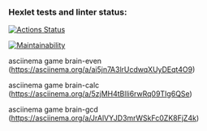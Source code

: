 ### Hexlet tests and linter status:
[![Actions Status](https://github.com/Dmitry-Perexozhev/python-project-49/actions/workflows/hexlet-check.yml/badge.svg)](https://github.com/Dmitry-Perexozhev/python-project-49/actions)

[![Maintainability](https://api.codeclimate.com/v1/badges/94eeb5b753f2748e5579/maintainability)](https://codeclimate.com/github/Dmitry-Perexozhev/python-project-49/maintainability)

asciinema game brain-even (https://asciinema.org/a/ai5jn7A3lrUcdwqXUyDEqt4O9)

asciinema game brain-calc (https://asciinema.org/a/5zjMH4tBlli6rwRq09TIg6QSe)

asciinema game brain-gcd (https://asciinema.org/a/JrAlVYJD3mrWSkFc0ZK8FjZ4k)
